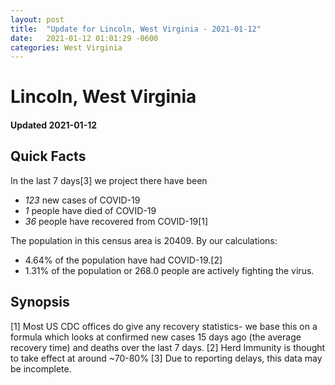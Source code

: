 ```yaml
---
layout: post
title:  "Update for Lincoln, West Virginia - 2021-01-12"
date:   2021-01-12 01:01:29 -0600
categories: West Virginia
---
```


# Lincoln, West Virginia
#### Updated 2021-01-12

## Quick Facts

In the last 7 days[3] we project there have been
- *123* new cases of COVID-19
- *1* people have died of COVID-19
- *36* people have recovered from COVID-19[1]

The population in this census area is 20409. By our calculations:
- 4.64% of the population have had COVID-19.[2]
- 1.31% of the population or 268.0 people are actively fighting the virus.

## Synopsis




[1] Most US CDC offices do give any recovery statistics- we base this on a formula which looks at confirmed new cases
15 days ago (the average recovery time) and deaths over the last 7 days.
[2] Herd Immunity is thought to take effect at around ~70-80%
[3] Due to reporting delays, this data may be incomplete. 
    